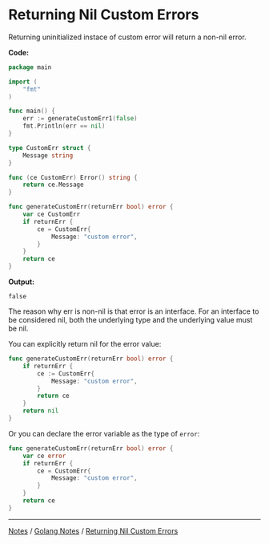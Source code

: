 # Returning Nil Custom Errors

Returning uninitialized instace of custom error will return a non-nil error.

**Code:**

```go
package main

import (
	"fmt"
)

func main() {
	err := generateCustomErr1(false)
	fmt.Println(err == nil)
}

type CustomErr struct {
	Message string
}

func (ce CustomErr) Error() string {
	return ce.Message
}

func generateCustomErr(returnErr bool) error {
	var ce CustomErr
	if returnErr {
		ce = CustomErr{
			Message: "custom error",
		}
	}
	return ce
}
```

**Output:**

```
false
```

The reason why err is non-nil is that error is an interface. For an interface to be considered nil, both the underlying type and the underlying value must be nil.

You can explicitly return nil for the error value:

```go
func generateCustomErr(returnErr bool) error {
	if returnErr {
		ce := CustomErr{
			Message: "custom error",
		}
		return ce
	}
	return nil
}
```

Or you can declare the error variable as the type of `error`:

```go
func generateCustomErr(returnErr bool) error {
	var ce error
	if returnErr {
		ce = CustomErr{
			Message: "custom error",
		}
	}
	return ce
}
```

<hr style="height:1px;">

[Notes](../../index.md#notes) / [Golang Notes](../../index.md#golang-notes) / [Returning Nil Custom Errors](#returning-nil-custom-errors)
